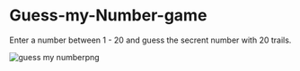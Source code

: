 # Guess-my-Number-game

Enter a number between 1 - 20 and guess the secrent number with 20 trails.

![guess my numberpng](https://github.com/manasa8910/Guess-my-Number-game/assets/67619299/47e489e1-5478-45e9-9741-3c050c035a19)
